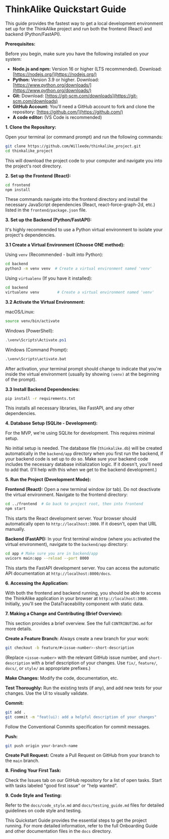 # ThinkAlike Quickstart Guide

This guide provides the fastest way to get a local development environment set up for the ThinkAlike project and run both the frontend (React) and backend (Python/FastAPI).

**Prerequisites:**

Before you begin, make sure you have the following installed on your system:

*   **Node.js and npm:**  Version 16 or higher (LTS recommended). Download: [https://nodejs.org/](https://nodejs.org/)
*   **Python:** Version 3.9 or higher. Download: [https://www.python.org/downloads/](https://www.python.org/downloads/)
*   **Git:** Download: [https://git-scm.com/downloads](https://git-scm.com/downloads)
*   **GitHub Account:** You'll need a GitHub account to fork and clone the repository: [https://github.com/](https://github.com/)
* **A code editor:** (VS Code is recommended)

**1. Clone the Repository:**

Open your terminal (or command prompt) and run the following commands:

```bash
git clone https://github.com/Willeede/thinkalike_project.git
cd thinkalike_project
```

This will download the project code to your computer and navigate you into the project's root directory.

**2. Set up the Frontend (React):**

```bash
cd frontend
npm install
```

These commands navigate into the frontend directory and install the necessary JavaScript dependencies (React, react-force-graph-2d, etc.) listed in the `frontend/package.json` file.

**3. Set up the Backend (Python/FastAPI):**

It's highly recommended to use a Python virtual environment to isolate your project's dependencies.

**3.1 Create a Virtual Environment (Choose ONE method):**

Using `venv` (Recommended - built into Python):

```bash
cd backend
python3 -m venv venv  # Create a virtual environment named 'venv'
```

Using `virtualenv` (If you have it installed):

```bash
cd backend
virtualenv venv        # Create a virtual environment named 'venv'
```

**3.2 Activate the Virtual Environment:**

macOS/Linux:

```bash
source venv/bin/activate
```

Windows (PowerShell):

```powershell
.\venv\Scripts\Activate.ps1
```

Windows (Command Prompt):

```cmd
.\venv\Scripts\activate.bat
```

After activation, your terminal prompt should change to indicate that you're inside the virtual environment (usually by showing `(venv)` at the beginning of the prompt).

**3.3 Install Backend Dependencies:**

```bash
pip install -r requirements.txt
```

This installs all necessary libraries, like FastAPI, and any other dependencies.

**4. Database Setup (SQLite - Development):**

For the MVP, we're using SQLite for development. This requires minimal setup.

No initial setup is needed. The database file (`thinkalike.db`) will be created automatically in the `backend/app` directory when you first run the backend, if your backend code is set up to do so. Make sure your backend code includes the necessary database initialization logic. If it doesn't, you'll need to add that. (I'll help with this when we get to the backend development.)

**5. Run the Project (Development Mode):**

**Frontend (React):**
Open a new terminal window (or tab).  Do not deactivate the virtual environment. Navigate to the frontend directory:

```bash
cd ../frontend  # Go back to project root, then into frontend
npm start
```

This starts the React development server. Your browser should automatically open to `http://localhost:3000`. If it doesn't, open that URL manually.

**Backend (FastAPI):**
In your first terminal window (where you activated the virtual environment), navigate to the `backend/app` directory:

```bash
cd app # Make sure you are in backend/app
uvicorn main:app --reload --port 8000
```

This starts the FastAPI development server.  You can access the automatic API documentation at `http://localhost:8000/docs`.

**6. Accessing the Application:**

With both the frontend and backend running, you should be able to access the ThinkAlike application in your browser at `http://localhost:3000`.  Initially, you'll see the DataTraceability component with static data.

**7. Making a Change and Contributing (Brief Overview):**

This section provides a brief overview. See the full `CONTRIBUTING.md` for more details.

**Create a Feature Branch:**  Always create a new branch for your work:

```bash
git checkout -b feature/#<issue-number>-short-description
```

(Replace `<issue-number>` with the relevant GitHub issue number, and `short-description` with a brief description of your changes. Use `fix/`, `feature/`, `docs/`, or `style/` as appropriate prefixes.)

**Make Changes:**  Modify the code, documentation, etc.

**Test Thoroughly:**  Run the existing tests (if any), and add new tests for your changes. Use the UI to visually validate.

**Commit:**

```bash
git add .
git commit -m "feat(ui): add a helpful description of your changes"
```

Follow the Conventional Commits specification for commit messages.

**Push:**

```bash
git push origin your-branch-name
```

**Create Pull Request:**  Create a Pull Request on GitHub from your branch to the `main` branch.

**8. Finding Your First Task:**

Check the Issues tab on our GitHub repository for a list of open tasks. Start with tasks labeled "good first issue" or "help wanted".

**9. Code Style and Testing:**

Refer to the `docs/code_style.md` and `docs/testing_guide.md` files for detailed guidelines on code style and testing.

This Quickstart Guide provides the essential steps to get the project running.  For more detailed information, refer to the full Onboarding Guide and other documentation files in the `docs` directory.

